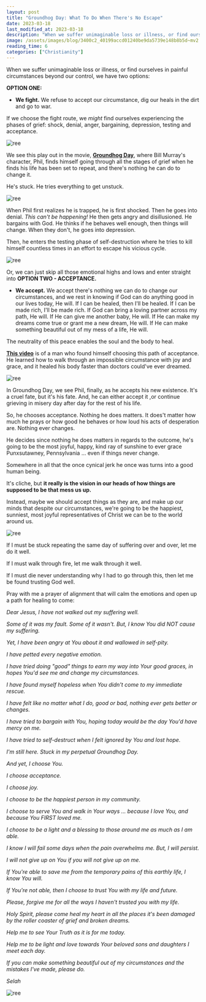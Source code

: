 ```yaml
---
layout: post
title: "Groundhog Day: What To Do When There's No Escape"
date: 2023-03-18
last_modified_at: 2023-03-18
description: "When we suffer unimaginable loss or illness, or find ourselves in painful circumstances beyond our control, we have two options:"
image: /assets/images/blog/3400c2_40199accd01240be9da5739e148b8b5d~mv2.png
reading_time: 6
categories: ["Christianity"]
---
```


When we suffer unimaginable loss or illness, or find ourselves in painful circumstances beyond our control, we have two options:

**OPTION ONE:**

*   **We fight.** We refuse to accept our circumstance, dig our heals in the dirt and go to war.
    

If we choose the fight route, we _might_ find ourselves experiencing the phases of grief: shock, denial, anger, bargaining, depression, testing and acceptance.

![ree](/assets/images/blog/3400c2_40199accd01240be9da5739e148b8b5d~mv2.png)

We see this play out in the movie, [**Groundhog Day**](https://www.amazon.com/Groundhog-Day-Bill-Murray/dp/B000SP1SH6), where Bill Murray's character, Phil, finds himself going through all the stages of grief when he finds his life has been set to repeat, and there's nothing he can do to change it.

He's stuck. He tries everything to get unstuck.

![ree](/assets/images/blog/3400c2_80cd41c71c6f494eb732c55efdc002db~mv2.png)

When Phil first realizes he is trapped, he is first shocked. Then he goes into denial. _This can't be happening!_ He then gets angry and disillusioned. He bargains with God. He thinks if he behaves well enough, then things will change. When they don't, he goes into depression.

Then, he enters the testing phase of self-destruction where he tries to kill himself countless times in an effort to escape his vicious cycle.

![ree](/assets/images/blog/3400c2_e1d2bf020d1740de858f20893d68cc5b~mv2.png)

Or, we can just skip all those emotional highs and lows and enter straight into **OPTION TWO - ACCEPTANCE.**

*   **We accept.** We accept there's nothing we can do to change our circumstances, and we rest in knowing if God can do anything good in our lives today, He will. If I can be healed, then I'll be healed. If I can be made rich, I'll be made rich. If God can bring a loving partner across my path, He will. If He can give me another baby, He will. If He can make my dreams come true or grant me a new dream, He will. If He can make something beautiful out of my mess of a life, He will.
    

The neutrality of this peace enables the soul and the body to heal.

[**This video**](https://www.tiktok.com/t/ZTR7gh2Fu/) is of a man who found himself choosing this path of acceptance. He learned how to walk through an impossible circumstance with joy and grace, and it healed his body faster than doctors could've ever dreamed.

![ree](/assets/images/blog/3400c2_51371701a43b4f5fbe629c027cdb662e~mv2.png)

In Groundhog Day, we see Phil, finally, as he accepts his new existence. It's a cruel fate, but it's his fate. And, he can either accept it ,or continue grieving in misery day after day for the rest of his life.

So, he chooses acceptance. Nothing he does matters. It does't matter how much he prays or how good he behaves or how loud his acts of desperation are. Nothing ever changes.

He decides since nothing he does matters in regards to the outcome, he's going to be the most joyful, happy, kind ray of sunshine to ever grace Punxsutawney, Pennsylvania ... even if things never change.

Somewhere in all that the once cynical jerk he once was turns into a good human being.

It's cliche, but **it really is the vision in our heads of how things are supposed to be that mess us up.**

Instead, maybe we should accept things as they are, and make up our minds that despite our circumstances, we're going to be the happiest, sunniest, most joyful representatives of Christ we can be to the world around us.

![ree](/assets/images/blog/3400c2_6ffcb03aab5c417db7602021557a8f2d~mv2.png)

If I must be stuck repeating the same day of suffering over and over, let me do it well.

If I must walk through fire, let me walk through it well.

If I must die never understanding why I had to go through this, then let me be found trusting God well.

Pray with me a prayer of alignment that will calm the emotions and open up a path for healing to come:

_Dear Jesus, I have not walked out my suffering well._

_Some of it was my fault. Some of it wasn't. But, I know You did NOT cause my suffering._

_Yet, I have been angry at You about it and wallowed in self-pity._

_I have petted every negative emotion._

_I have tried doing "good" things to earn my way into Your good graces, in hopes You'd see me and change my circumstances._

_I have found myself hopeless when You didn't come to my immediate rescue._

_I have felt like no matter what I do, good or bad, nothing ever gets better or changes._

_I have tried to bargain with You, hoping today would be the day You'd have mercy on me._

_I have tried to self-destruct when I felt ignored by You and lost hope._

_I'm still here. Stuck in my perpetual Groundhog Day._

_And yet, I choose You._

_I choose acceptance._

_I choose joy._

_I choose to be the happiest person in my community._

_I choose to serve You and walk in Your ways ... because I love You, and because You FIRST loved me._

_I choose to be a light and a blessing to those around me as much as I am able._

_I know I will fail some days when the pain overwhelms me. But, I will persist._

_I will not give up on You if you will not give up on me._

_If You're able to save me from the temporary pains of this earthly life, I know You will._

_If You're not able, then I choose to trust You with my life and future._

_Please, forgive me for all the ways I haven't trusted you with my life._

_Holy Spirit, please come heal my heart in all the places it's been damaged by the roller coaster of grief and broken dreams._

_Help me to see Your Truth as it is for me today._

_Help me to be light and love towards Your beloved sons and daughters I meet each day._

_If you can make something beautiful out of my circumstances and the mistakes I've made, please do._

_Selah_

![ree](/assets/images/blog/3400c2_cf52b7ffb0994f4b8361477708ac8667~mv2.png)
